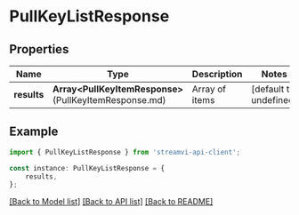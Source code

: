 # PullKeyListResponse


## Properties

Name | Type | Description | Notes
------------ | ------------- | ------------- | -------------
**results** | **Array&lt;PullKeyItemResponse&gt;**(PullKeyItemResponse.md) | Array of items | [default to undefined]

## Example

```typescript
import { PullKeyListResponse } from 'streamvi-api-client';

const instance: PullKeyListResponse = {
    results,
};
```

[[Back to Model list]](../README.md#documentation-for-models) [[Back to API list]](../README.md#documentation-for-api-endpoints) [[Back to README]](../README.md)
